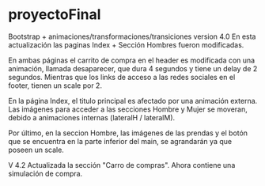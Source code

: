 # proyectoFinal

Bootstrap + animaciones/transformaciones/transiciones version 4.0
En esta actualización las paginas Index + Sección Hombres fueron modificadas. 

En ambas páginas el carrito de compra en el header es modificada con una animación, llamada desaparecer, que dura 4 segundos y tiene un delay de 2 segundos.
Mientras que los links de acceso a las redes sociales en el footer, tienen un scale por 2.

En la página Index, el titulo principal es afectado por una animación externa. Las imágenes para 
acceder a las secciones Hombre y Mujer se moveran, debido a animaciones internas (lateralH / lateralM).

Por último, en la seccion Hombre, las imágenes de las prendas y el botón que se encuentra en la parte inferior del main, se agrandarán ya que poseen un scale.


V 4.2 Actualizada la sección "Carro de compras". Ahora contiene una simulación de compra.
